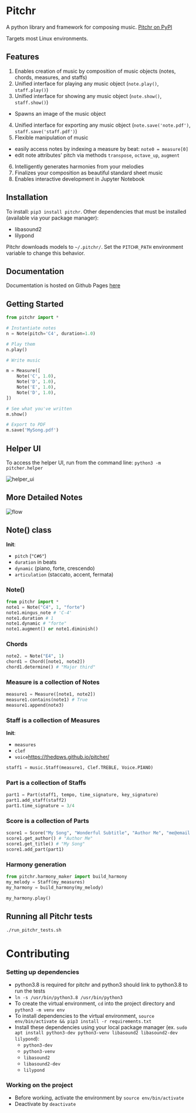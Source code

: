 # Pitchr
A python library and framework for composing music.
[Pitchr on PyPI](https://pypi.org/project/pitchr/)

Targets most Linux environments.

## Features

1. Enables creation of music by composition of music objects (notes, chords, measures, and staffs)
2. Unified interface for playing any music object (`note.play()`, `staff.play()`)
3. Unified interface for showing any music object (`note.show()`, `staff.show()`)
  * Spawns an image of the music object
4. Unified interface for exporting any music object (`note.save('note.pdf')`, `staff.save('staff.pdf')`)
5. Flexible manipulation of music
  * easily access notes by indexing a measure by beat: `note0 = measure[0]`
  * edit note attributes' pitch via methods `transpose`, `octave_up`, `augment`
6. Intelligently generates harmonies from your melodies
6. Finalizes your composition as beautiful standard sheet music
7. Enables interactive development in Jupyter Notebook

## Installation
To install: `pip3 install pitchr`.
Other dependencies that must be installed (available via your package manager):
  * libasound2
  * lilypond

Pitchr downloads models to `~/.pitchr/`. Set the `PITCHR_PATH` environment variable to change this behavior.

## Documentation
Documentation is hosted on Github Pages [here](https://thedpws.github.io/pitcher/)


## Getting Started
```python
from pitchr import *

# Instantiate notes
n = Note(pitch='C4', duration=1.0)

# Play them
n.play()

# Write music

m = Measure([
    Note('C', 1.0),
    Note('D', 1.0),
    Note('E', 1.0),
    Note('D', 1.0),
])

# See what you've written
m.show()

# Export to PDF
m.save('MySong.pdf')
```
## Helper UI

To access the helper UI, run from the command line: `python3 -m pitcher.helper`

![helper_ui](https://raw.githubusercontent.com/thedpws/pitcher/master/demo/helper_ui.png)

## More Detailed Notes

![flow](https://raw.githubusercontent.com/thedpws/pitcher/master/demo/flow.png)


## Note() class

**Init**:
- `pitch` (`"C#6"`)
- `duration` in beats
- `dynamic` (piano, forte, crescendo)
- `articulation` (staccato, accent, fermata)

### Note()
```python
from pitchr import *
note1 = Note("C4", 1, "forte")
note1.mingus_note # 'C-4'
note1.duration # 1
note1.dynamic # "forte"
note1.augment() or note1.diminish()
```

### Chords
```python
note2. = Note("E4", 1)
chord1 = Chord([note1, note2])
chord1.determine() # "Major third"
```

### Measure is a collection of Notes
```python
measure1 = Measure([note1, note2])
measure1.contains(note1) # True
measure1.append(note3)
```
### Staff is a collection of Measures

**Init**:
- `measures`
- `clef`
- `voice`https://thedpws.github.io/pitcher/

```python
staff1 = music.Staff(measure1, Clef.TREBLE, Voice.PIANO)
```

### Part is a collection of Staffs
```python
part1 = Part(staff1, tempo, time_signature, key_signature)
part1.add_staff(staff2)
part1.time_signature = 3/4
```
### Score is a collection of Parts
```python
score1 = Score("My Song", "Wonderful Subtitle", "Author Me", "me@email.com")
score1.get_author() # "Author Me"
score1.get_title() # "My Song"
score1.add_part(part1)
```
### Harmony generation
```python
from pitchr.harmony_maker import build_harmony
my_melody = Staff(my_measures)
my_harmony = build_harmony(my_melody)

my_harmony.play()
```

## Running all Pitchr tests
```bash
./run_pitchr_tests.sh
```

# Contributing
### Setting up dependencies
* python3.8 is required for pitchr and python3 should link to python3.8 to run the tests
* `ln -s /usr/bin/python3.8 /usr/bin/python3`
* To create the virtual environment, `cd` into the project directory and `python3 -m venv env`
* To install dependencies to the virtual environment, `source env/bin/activate && pip3 install -r requirements.txt`
* Install these dependencies using your local package manager (ex. `sudo apt install python3-dev python3-venv libasound2 libasound2-dev lilypond`):
  * `python3-dev`
  * `python3-venv`
  * `libasound2`
  * `libasound2-dev`
  * `lilypond`

### Working on the project
* Before working, activate the environment by `source env/bin/activate`
* Deactivate by `deactivate`
